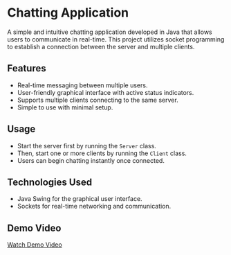 
# Chatting Application

A simple and intuitive chatting application developed in Java that allows users to communicate in real-time. This project utilizes socket programming to establish a connection between the server and multiple clients.

## Features
- Real-time messaging between multiple users.
- User-friendly graphical interface with active status indicators.
- Supports multiple clients connecting to the same server.
- Simple to use with minimal setup.

## Usage
- Start the server first by running the `Server` class.
- Then, start one or more clients by running the `Client` class.
- Users can begin chatting instantly once connected.

## Technologies Used
- Java Swing for the graphical user interface.
- Sockets for real-time networking and communication.

## Demo Video
[Watch Demo Video](./Chatting/Application/bin/icons/demo.mp4)









